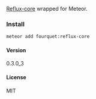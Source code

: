 [Reflux-core](https://github.com/reflux/reflux-core) wrapped for Meteor.
### Install
```bash
meteor add fourquet:reflux-core
```

#### Version
0.3.0_3

#### License
MIT
